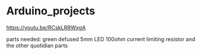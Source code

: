# Arduino_projects


https://youtu.be/RCskLRRWxgA

parts needed:
green defused 5mm LED
100ohm current limiting resistor
and the other quotidian parts
